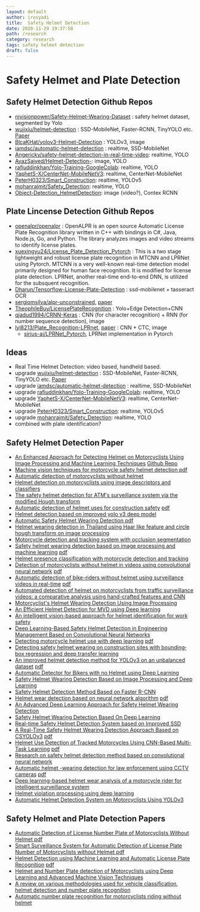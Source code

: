 ```yaml
---
layout: default
author: irosyadi
title:  Safety Helmet Detection
date: 2020-11-29 19:37:58
path: /research
category: research
tags: safety helmet detection
draft: false
---
```


# Safety Helmet and Plate Detection

## Safety Helmet Detection Github Repos
- [njvisionpower/Safety-Helmet-Wearing-Dataset](https://github.com/njvisionpower/Safety-Helmet-Wearing-Dataset) : safety helmet dataset, segmented by Yolo
- [wujixiu/helmet-detection](https://github.com/wujixiu/helmet-detection) : SSD-MobileNet, Faster-RCNN, TinyYOLO etc. [Paper](https://authors.elsevier.com/c/1ZOzK_L4MYHLYO)
- [BlcaKHat/yolov3-Helmet-Detection](https://github.com/BlcaKHat/yolov3-Helmet-Detection) : YOLOv3, image
- [iamdsc/automatic-helmet-detection](https://github.com/iamdsc/automatic-helmet-detection) : realtime, SSD-MobileNet
- [Angericky/safety-helmet-detection-in-real-time-video](https://github.com/Angericky/safety-helmet-detection-in-real-time-video): realtime, YOLO
- [AyazSaiyed/Helmet-Detection-](https://github.com/AyazSaiyed/Helmet-Detection-): image, YOLO
- [rafiuddinkhan/Yolo-Training-GoogleColab](https://github.com/rafiuddinkhan/Yolo-Training-GoogleColab): realtime, YOLO
- [YaphetS-X/CenterNet-MobileNetV3](https://github.com/YaphetS-X/CenterNet-MobileNetV3): realtime, CenterNet-MobileNet
- [PeterH0323/Smart_Construction](https://github.com/PeterH0323/Smart_Construction): realtime, YOLOv5
- [mohanrajmit/Safety_Detection](https://github.com/mohanrajmit/Safety_Detection): realtime, YOLO
- [Object-Detection_HelmetDetection](https://github.com/weimin17/Object-Detection_HelmetDetection): image (video?), Contex RCNN

## Plate Lincense Detection Github Repos
- [openalpr/openalpr](https://github.com/openalpr/openalpr) : OpenALPR is an open source Automatic License Plate Recognition library written in C++ with bindings in C#, Java, Node.js, Go, and Python. The library analyzes images and video streams to identify license plates.
- [xuexingyu24/License_Plate_Detection_Pytorch](https://github.com/xuexingyu24/License_Plate_Detection_Pytorch) : This is a two stage lightweight and robust license plate recognition in MTCNN and LPRNet using Pytorch. MTCNN is a very well-known real-time detection model primarily designed for human face recognition. It is modified for license plate detection. LPRNet, another real-time end-to-end DNN, is utilized for the subsquent recognition. 
- [Dharun/Tensorflow-License-Plate-Detection](https://github.com/Dharun/Tensorflow-License-Plate-Detection) : ssd-mobilenet + tasseract OCR
- [sergiomsilva/alpr-unconstrained](https://github.com/sergiomsilva/alpr-unconstrained), [paper](http://sergiomsilva.com/pubs/alpr-unconstrained/)
- [TheophileBuy/LicensePlateRecognition](https://github.com/TheophileBuy/LicensePlateRecognition) : Yolo+Edge Detection+CNN
- [qjadud1994/CRNN-Keras](https://github.com/qjadud1994/CRNN-Keras) : CNN (for character recognition) + RNN (for number sequence detection), image
- [lyl8213/Plate_Recognition-LPRnet](https://github.com/lyl8213/Plate_Recognition-LPRnet), [paper](https://arxiv.org/pdf/1806.10447v1.pdf) : CNN + CTC, image
    - [sirius-ai/LPRNet_Pytorch](https://github.com/sirius-ai/LPRNet_Pytorch), LPRNet implementation in Pytorch

## Ideas
- Real Time Helmet Detection: video based, handheld based.
- upgrade [wujixiu/helmet-detection](https://github.com/wujixiu/helmet-detection) : SSD-MobileNet, Faster-RCNN, TinyYOLO etc. [Paper](https://authors.elsevier.com/c/1ZOzK_L4MYHLYO)
- upgrade [iamdsc/automatic-helmet-detection](https://github.com/iamdsc/automatic-helmet-detection) : realtime, SSD-MobileNet
- upgrade [rafiuddinkhan/Yolo-Training-GoogleColab](https://github.com/rafiuddinkhan/Yolo-Training-GoogleColab): realtime, YOLO
- upgrade [YaphetS-X/CenterNet-MobileNetV3](https://github.com/YaphetS-X/CenterNet-MobileNetV3): realtime, CenterNet-MobileNet
- upgrade [PeterH0323/Smart_Construction](https://github.com/PeterH0323/Smart_Construction): realtime, YOLOv5
- upgrade [mohanrajmit/Safety_Detection](https://github.com/mohanrajmit/Safety_Detection): realtime, YOLO
- combined with plate identification?

## Safety Helmet Detection Paper
- [An Enhanced Approach for Detecting Helmet on Motorcyclists Using Image Processing and Machine Learning Techniques](https://link.springer.com/chapter/10.1007/978-981-13-0680-8_11) [Github Repo](https://github.com/abhijeet-talaulikar/Automatic-Helmet-Detection)
- [Machine vision techniques for motorcycle safety  helmet detection ](https://ieeexplore.ieee.org/abstract/document/6726989/) [pdf](https://www.researchgate.net/profile/Rattapoom_Waranusast/publication/271464053_Machine_vision_techniques_for_motorcycle_safety_helmet_detection/links/56c6812a08ae03b93dda7198/Machine-vision-techniques-for-motorcycle-safety-helmet-detection.pdf)
- [Automatic  detection  of motorcyclists without  helmet ](https://ieeexplore.ieee.org/abstract/document/6670613/)
- [Helmet detection  on motorcyclists using image descriptors and classifiers](https://ieeexplore.ieee.org/abstract/document/6915301/)
- [The safety  helmet detection  for ATM's surveillance system via the modified Hough transform](https://ieeexplore.ieee.org/abstract/document/1297588/)
- [Automatic  detection  of  helmet  uses for construction safety](https://ieeexplore.ieee.org/abstract/document/7814495/) [pdf](https://www.academia.edu/download/55087206/Automatic_Detection_of_Helmet_Uses_for_Construction_Safety.pdf)
- [Helmet detection  based on improved yolo v3 deep model](https://ieeexplore.ieee.org/abstract/document/8743246/)
- [Automatic Safety  Helmet  Wearing  Detection ](https://arxiv.org/abs/1802.00264) [pdf](https://arxiv.org/pdf/1802.00264)
- [ Helmet  wearing  detection  in Thailand using Haar like feature and circle hough transform on image processing](https://ieeexplore.ieee.org/abstract/document/7876394/)
- [Motorcycle  detection  and tracking system with occlusion segmentation](https://ieeexplore.ieee.org/document/4279140/)
- [Safety  helmet  wearing  detection  based on image processing and machine learning](https://ieeexplore.ieee.org/abstract/document/7974509/) [pdf](http://bipone.s3.amazonaws.com/design_file/design_file_path/159/Safety_Helmet_Wearing_Detection_Based_on_Image_Processing_and_Machine_Learning.pdf)
- [ Helmet  presence classification with motorcycle  detection  and tracking](https://digital-library.theiet.org/content/journals/10.1049/iet-its.2011.0138)
- [ Detection  of motorcyclists without  helmet  in videos using convolutional neural network](https://ieeexplore.ieee.org/abstract/document/7966233/) [pdf](http://www.academia.edu/download/53825932/079662331.pdf)
- [Automatic  detection  of bike-riders without  helmet  using surveillance videos in real-time](https://ieeexplore.ieee.org/abstract/document/7727586/) [pdf](https://www.researchgate.net/profile/Dinesh_Singh49/publication/301585955_Automatic_Detection_of_Bike-riders_without_Helmet_using_Surveillance_Videos_in_Real-time/links/5a2809c3aca2727dd886eca0/Automatic-Detection-of-Bike-riders-without-Helmet-using-Surveillance-Videos-in-Real-time.pdf)
- [Automated  detection  of  helmet  on motorcyclists from traffic surveillance videos: a comparative analysis using hand-crafted features and CNN](https://link.springer.com/content/pdf/10.1007/s11042-020-08627-w.pdf)
- [Motorcyclist's  Helmet  Wearing  Detection  Using Image Processing](https://www.scientific.net/AMR.931-932.588)
- [An Efficient  Helmet Detection  for MVD using Deep learning](https://ieeexplore.ieee.org/abstract/document/8862543/)
-  [An intelligent vision-based approach for  helmet  identification for work safety](https://www.sciencedirect.com/science/article/pii/S016636151730461X)
- [Deep Learning-Based Safety  Helmet Detection  in Engineering Management Based on Convolutional Neural Networks](https://www.hindawi.com/journals/ace/2020/9703560/)
-  [Detecting motorcycle  helmet  use with deep learning](https://www.sciencedirect.com/science/article/pii/S0001457519308401) [pdf](https://arxiv.org/pdf/1910.13232)
- [Detecting safety  helmet  wearing on construction sites with bounding‐box regression and deep transfer learning](https://onlinelibrary.wiley.com/doi/abs/10.1111/mice.12579)
- [An improved  helmet detection  method for YOLOv3 on an unbalanced dataset](https://arxiv.org/abs/2011.04214) [pdf](https://arxiv.org/pdf/2011.04214)
- [Automatic Detector for Bikers with no  Helmet  using Deep Learning](https://ieeexplore.ieee.org/abstract/document/8712778/)
- [Safety  Helmet  Wearing  Detection  Based on Image Processing and Deep Learning](https://ieeexplore.ieee.org/abstract/document/9258828/)
- [Safety  Helmet Detection  Method Based on Faster R-CNN](https://link.springer.com/chapter/10.1007/978-981-15-8086-4_40)
-  [ Helmet  wear  detection  based on neural network algorithm](https://iopscience.iop.org/article/10.1088/1742-6596/1650/3/032190/meta) [pdf](https://iopscience.iop.org/article/10.1088/1742-6596/1650/3/032190/pdf)
- [An Advanced Deep Learning Approach for Safety  Helmet  Wearing  Detection ](https://ieeexplore.ieee.org/abstract/document/8875506/)
- [Safety  Helmet  Wearing  Detection  Based On Deep Learning](https://ieeexplore.ieee.org/abstract/document/8729039/)
- [Real-time Safety  Helmet Detection  System based on Improved SSD](https://dl.acm.org/doi/abs/10.1145/3421766.3421774?casa_token=XmQBATEeNH4AAAAA:HLeYXufxyTZUE4HsZmxGbz7yprNmusfg33QFL465Z7uzl842Axt7Jven46lT50vz1UPZn1ZqKfyc)
- [A Real-Time Safety  Helmet  Wearing  Detection  Approach Based on CSYOLOv3](https://www.mdpi.com/2076-3417/10/19/6732) [pdf](https://www.mdpi.com/2076-3417/10/19/6732/pdf)
- [ Helmet  Use  Detection  of Tracked Motorcycles Using CNN-Based Multi-Task Learning](https://ieeexplore.ieee.org/abstract/document/9184871/) [pdf](https://ieeexplore.ieee.org/iel7/6287639/8948470/09184871.pdf)
- [Research on safety  helmet detection  method based on convolutional neural network](https://www.spiedigitallibrary.org/conference-proceedings-of-spie/11455/114554C/Research-on-safety-helmet-detection-method-based-on-convolutional-neural/10.1117/12.2564896.short)
- [Automatic  helmet -wearing detection for law enforcement using CCTV cameras](https://iopscience.iop.org/article/10.1088/1755-1315/143/1/012063/meta) [pdf](https://iopscience.iop.org/article/10.1088/1755-1315/143/1/012063/pdf)
- [Deep learning-based  helmet  wear analysis of a motorcycle rider for intelligent surveillance system](https://digital-library.theiet.org/content/journals/10.1049/iet-its.2018.5241)
- [Helmet  violation processing using deep learning](https://ieeexplore.ieee.org/abstract/document/8369734/)
- [Automatic Helmet Detection System on Motorcyclists Using YOLOv3](https://www.academia.edu/download/63648243/46420200616-19575-gumfbd.pdf)

## Safety Helmet and Plate Detection Papers
- [Automatic Detection of License  Number Plate  of Motorcyclists Without  Helmet ](http://jst.org.in/wp-content/uploads/2019/11/Automatic-Detection-of-License-Number-Plate-of-Motorcyclists-Without-Helmet.pdf) [pdf](http://jst.org.in/wp-content/uploads/2019/11/Automatic-Detection-of-License-Number-Plate-of-Motorcyclists-Without-Helmet.pdf)
- [Smart Surveillance System for Automatic Detection of License  Plate Number  of Motorcyclists without  Helmet ](https://www.researchgate.net/profile/Jignyasa_Sanghavi/publication/325777319_Smart_Surveillance_System_for_Automatic_Detection_of_License_Plate_Number_of_Motorcyclists_without_Helmet/links/5b52919c0f7e9b240ff5162c/Smart-Surveillance-System-for-Automatic-Detection-of-License-Plate-Number-of-Motorcyclists-without-Helmet.pdf) [pdf](https://www.researchgate.net/profile/Jignyasa_Sanghavi/publication/325777319_Smart_Surveillance_System_for_Automatic_Detection_of_License_Plate_Number_of_Motorcyclists_without_Helmet/links/5b52919c0f7e9b240ff5162c/Smart-Surveillance-System-for-Automatic-Detection-of-License-Plate-Number-of-Motorcyclists-without-Helmet.pdf)
- [Helmet  Detection using Machine Learning and Automatic License  Plate  Recognition](http://www.academia.edu/download/61699761/IRJET-V6I121420200106-37424-17egj2o.pdf) [pdf](http://www.academia.edu/download/61699761/IRJET-V6I121420200106-37424-17egj2o.pdf)
- [Helmet  and  Number Plate  detection of Motorcyclists using Deep Learning and Advanced Machine Vision Techniques](https://ieeexplore.ieee.org/abstract/document/9183287/)
- [A review on various methodologies used for vehicle classification,  helmet detection  and number plate recognition](https://link.springer.com/article/10.1007/s12065-020-00493-7)
- [Automatic number plate recognition for motorcyclists riding without  helmet ](https://ieeexplore.ieee.org/abstract/document/8551001/)